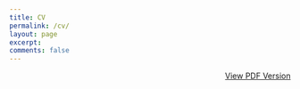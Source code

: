 ```yaml
---
title: CV
permalink: /cv/
layout: page
excerpt: 
comments: false
---
```

<p style="text-align: right;"><a href="/pdf/">View PDF Version</a></p>